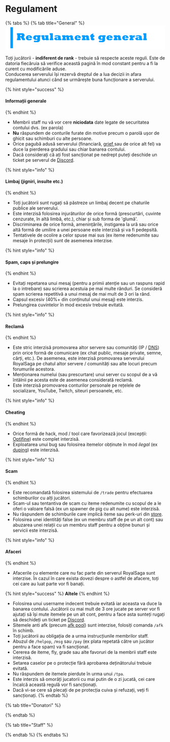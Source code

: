 # Regulament

{% tabs %}
{% tab title="General" %}
![](.gitbook/assets/regulemant-general.png)

Toți jucătorii - **indiferent de rank** - trebuie să respecte aceste reguli. Este de datoria fiecăruia să verifice această pagină în mod constant pentru a fi la curent cu modificările aduse.  
Conducerea serverului își rezervă dreptul de a lua decizii in afara regulamentului atunci când se urmărește buna funcționare a serverului.

{% hint style="success" %}
#### Informații generale
{% endhint %}

* Membrii staff nu vă vor cere **niciodata** date legate de securitatea contului dvs. \(ex parola\)
* **Nu** răspundem de conturile furate din motive precum o parolă ușor de ghicit sau schimburi cu alte persoane.
* Orice pagubă adusă serverului \(financiară, [grief ](https://en.wikipedia.org/wiki/Grief)sau de orice alt fel\) va duce la pierderea gradului sau chiar banarea contului.
* Dacă considerați că ați fost sancționat pe nedrept puteți deschide un ticket pe serverul de [Discord](https://royalsaga.net/discord).

{% hint style="info" %}
#### Limbaj \(jigniri, insulte etc.\) <a id="limbaj"></a>
{% endhint %}

* Toți jucătorii sunt rugați să păstreze un limbaj decent pe chaturile publice ale serverului.
* Este interzisă folosirea injurăturilor de orice formă \(prescurtări, cuvinte cenzurate, în altă limbă, etc.\), chiar și sub forma de 'glumă'.
* Discriminarea de orice formă, amenințările, instigarea la ură sau orice altă formă de umilire a unei persoane este interzisă și va fi pedepsită.
* Tentativele de ocolire a celor spuse mai sus \(ex iteme redenumite sau mesaje în protecții\) sunt de asemenea interzise.

{% hint style="info" %}
#### Spam, caps și prelungire <a id="spam-caps-prelungire"></a>
{% endhint %}

* Evitați repetarea unui mesaj \(pentru a primii atenție sau un raspuns rapid la o intrebare\) sau scrierea acestuia pe mai multe rânduri. Se consideră spam scrierea repetitivă a unui mesaj de mai mult de 3 ori la rând.
* Capsul excesiv \(40%+ din conținutul unui mesaj\) este interzis.
* Prelungirea cuvintelor în mod excesiv trebuie evitată.

{% hint style="info" %}
#### Reclamă
{% endhint %}

* Este stric interzisă promovarea altor servere sau comunități \(IP / [DNS](https://ro.wikipedia.org/wiki/Sistem_de_nume_de_domeniu)\) prin orice formă de comunicare \(ex chat public, mesaje private, semne, cărți, etc.\). De asemenea, este interzisă promovarea serverului RoyalSaga pe chatul altor servere / comunități sau alte locuri precum forumurile acestora.
* Menționarea numelui \(sau prescurtare\) unui server cu scopul de a vă întâlnii pe acesta este de asemenea considerată reclamă.
* Este interzisă promovarea conturilor personale pe rețelele de socializare, YouTube, Twitch, siteuri persoanele, etc.

{% hint style="info" %}
#### Cheating
{% endhint %}

* Orice formă de hack, mod / tool care favorizează jocul \(excepții: [Optifine](https://optifine.net/home)\) este complet interzisă.
* Exploatarea unui bug sau folosirea itemelor obținute în mod _ilegal_ \(ex [duping](https://en.wikipedia.org/wiki/Duping_%28video_games%29)\) este interzisă.

{% hint style="info" %}
#### Scam
{% endhint %}

* Este recomandată folosirea sistemului de `/trade` pentru efectuarea schimburilor cu alți jucători.
* Scam-ul sau tentantiva de scam cu iteme redenumite cu scopul de a le oferi o valoare falsă \(ex un spawner de pig cu alt nume\) este interzisă.
* Nu răspundem de schimburile care implică iteme sau perk-uri din [store](https://royalsaga.net/store).
* Folosirea unei identități false \(ex un membru staff de pe un alt cont\) sau abuzarea unei relații cu un membru staff pentru a obține bunuri și servicii este interzisă.

{% hint style="info" %}
#### Afaceri
{% endhint %}

* Afacerile cu elemente care nu fac parte din serverul RoyalSaga sunt interzise. În cazul în care exista dovezi despre o astfel de afacere, toți cei care au luat parte vor fi banați.

{% hint style="success" %}
**Altele**
{% endhint %}

* Folosirea unui username indecent trebuie evitată iar aceasta va duce la banarea contului. Jucătorii cu mai mult de 3 ore jucate pe server vor fi ajutați să își mute itemele pe un alt cont, pentru a face asta sunteți rugați să deschideți un ticket pe [Discord](https://royalsaga.net/discord).
* Sitemele anti afk \(precum [afk pool](https://minecraft.gamepedia.com/Tutorials/Endless_circling_pool)\) sunt interzise, folosiți comanda `/afk` în schimb.
* Toți jucătorii au obligația de a urma instrucțiunile membrilor staff.
* Abuzul de `/helpop`, `/msg` sau `/pay` \(ex plata repetată către un jucător pentru a face spam\) va fi sancționat.
* Cererea de iteme, fly, grade sau alte favoruri de la membrii staff este interzisă.
* Setarea caselor pe o protecție fără aprobarea deținătorului trebuie evitată.
* Nu răspundem de itemele pierdute în urma unui `/tpa`.
* Este interzis să omorâți jucatorii cu mai putin de o zi jucată, cei care încalcă această regulă vor fi sancționați.
* Dacă vi-se cere să plecați de pe protecția cuiva și refuzați, veți fi sancționați.
{% endtab %}

{% tab title="Donatori" %}

{% endtab %}

{% tab title="Staff" %}

{% endtab %}
{% endtabs %}







